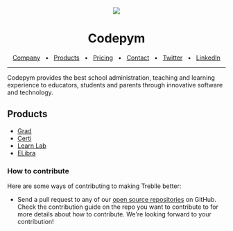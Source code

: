 <div align="center">
  <img src="https://scontent.fabv2-2.fna.fbcdn.net/v/t39.30808-6/336919402_781389143191073_5940088780258532336_n.jpg?stp=dst-jpg_p480x480&_nc_cat=105&cb=99be929b-59f725be&ccb=1-7&_nc_sid=e3f864&_nc_eui2=AeFxKhQZLH7mi0hqnB0_b37_cd1rUf4fGklx3WtR_h8aSeJAQY1lgzMQrgratVEziRlCgmk7qMHBw6YTT9waueEm&_nc_ohc=UuBFQL69msoAX_QLjla&_nc_zt=23&_nc_ht=scontent.fabv2-2.fna&oh=00_AfBwDGo77HDEnmcCoxTFOL9lDX3h3NDxDVzJePPSjTLiyg&oe=64A55640"/>
</div>
<div align="center">

# Codepym

<a href="https://codepym.com/company" target="_blank">Company</a>
<span>&nbsp;&nbsp;•&nbsp;&nbsp;</span>
<a href="https://codepym.com/products" target="_blank">Products</a>
<span>&nbsp;&nbsp;•&nbsp;&nbsp;</span>
<a href="https://codepym.com/pricing" target="_blank">Pricing</a>
<span>&nbsp;&nbsp;•&nbsp;&nbsp;</span>
<a href="https://codepym.com/contact" target="_blank">Contact</a>
<span>&nbsp;&nbsp;•&nbsp;&nbsp;</span>
<a href="https://twitter.com/codepym" target="_blank">Twitter</a>
<span>&nbsp;&nbsp;•&nbsp;&nbsp;</span>
<a href="https://www.linkedin.com/company/79796097" target="_blank">LinkedIn</a>
<br />

  <hr />
</div>

Codepym provides the best school administration, teaching and learning experience to educators, students and parents through innovative software and technology.

## Products

- [Grad](https://www.codepym.com/grad)
- [Certi](https://certi.codepym.com/)
- [Learn Lab](https://learnlab.codepym.com/)
- [ELibra](#)

### How to contribute

Here are some ways of contributing to making Treblle better:

- Send a pull request to any of our [open source repositories](https://github.com/codepymdev) on GitHub. Check the contribution guide on the repo you want to contribute to for more details about how to contribute. We're looking forward to your contribution!
